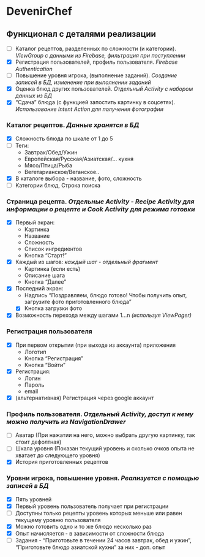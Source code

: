 # DevenirChef

## Функционал с деталями реализации
* [ ] Каталог рецептов, разделенных по сложности (и категории). *ViewGroup с данными из Firebase, фильтрация при поступлении*
* [x] Регистрация пользователей, профиль пользователя. *Firebase Authentication*
* [ ] Повышение уровня игрока, (выполнение заданий). *Создание записей в БД, изменение при выполнении заданий*
* [x] Оценка блюд других пользователей. *Отдельный Activity с набором данных из БД*
* [x] “Сдача” блюда (с функцией запостить картинку в соцсетях). *Использование Intent Action для получения фотографии*
### Каталог рецептов. *Данные хранятся в БД*
* [x] Сложность блюда по шкале от 1 до 5
* [ ] Теги:
  *  Завтрак/Обед/Ужин
  *  Европейская/Русская/Азиатская/… кухня
  *  Мясо/Птица/Рыба
  *  Вегетарианское/Веганское..
* [x] В каталоге выбора - название, фото, сложность
* [ ] Категории блюд, Строка поиска
### Страница рецепта. *Отдельные Activity - Recipe Activity для информации о рецепте и Cook Activity для режима готовки*
* [x] Первый экран:
  * Картинка
  * Название
  * Сложность
  * Список ингредиентов
  * Кнопка “Старт!”
* [x] Каждый из шагов: *каждый шаг - отдельный фрагмент*
  * Картинка (если есть)
  * Описание шага
  * Кнопка “Далее”
* [x] Последний экран:
  * Надпись “Поздравляем, блюдо готово! Чтобы получить опыт, загрузите
фото приготовленного блюда”
  * [x] Кнопка загрузки фото
* [x] Возможность перехода между шагами 1...n *(используя ViewPager)*
### Регистрация пользователя 
* [x] При первом открытии (при выходе из аккаунта) приложения
  *  Логотип
  *  Кнопка “Регистрация”
  *  Кнопка “Войти”
* [x] Регистрация:
  * Логин
  * Пароль
  * email
* [x] (альтернативная) Регистрация через google аккаунт
### Профиль пользователя. *Отдельный Activity, доступ к нему можно получить из NavigationDrawer*
* [ ] Аватар (При нажатии на него, можно выбрать другую картинку, так стоит
дефолтная)
* [ ] Шкала уровня (Показан текущий уровень и сколько очков опыта не хватает до
следующего уровня)
* [x] История приготовленных рецептов
### Уровни игрока, повышение уровня. *Реализуется с помощью записей в БД*
* [x] Пять уровней
* [x] Первый уровень пользователь получает при регистрации
* [ ] Доступны только рецепты уровень которых меньше или равен текущему уровню
пользователя
* [x] Можно готовить одно и то же блюдо несколько раз
* [x] Опыт начисляется - в зависимости от сложности блюда
* [ ] Задания - “Приготовьте в течении 24 часов завтрак, обед и ужин”, “Приготовьте
блюдо азиатской кухни” за них - доп. опыт
